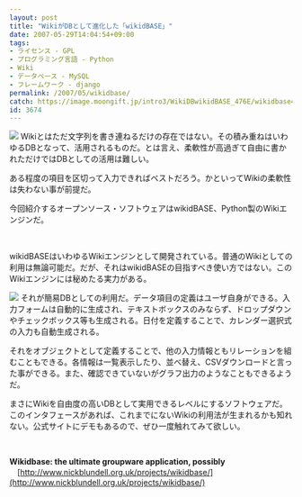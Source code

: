 ```yaml
---
layout: post
title: "WikiがDBとして進化した「wikidBASE」"
date: 2007-05-29T14:04:54+09:00
tags: 
- ライセンス - GPL
- プログラミング言語 - Python
- Wiki
- データベース - MySQL
- フレームワーク - django
permalink: /2007/05/wikidbase/
catch: https://image.moongift.jp/intro3/WikiDBwikidBASE_476E/wikidbase4_thumb1.png
id: 3674
---
```

[![](https://image.moongift.jp/intro3/WikiDBwikidBASE_476E/wikidbase2_thumb.png)](https://image.moongift.jp/intro3/WikiDBwikidBASE_476E/wikidbase22.png) Wikiとはただ文字列を書き連ねるだけの存在ではない。その積み重ねはいわゆるDBとなって、活用されるものだ。とは言え、柔軟性が高過ぎて自由に書かれただけではDBとしての活用は難しい。

 

ある程度の項目を区切って入力できればベストだろう。かといってWikiの柔軟性は失わない事が前提だ。

 

今回紹介するオープンソース・ソフトウェアはwikidBASE、Python製のWikiエンジンだ。

 

&nbsp;

 <!--more--> 

wikidBASEはいわゆるWikiエンジンとして開発されている。普通のWikiとしての利用は無論可能だ。だが、それはwikidBASEの目指すべき使い方ではない。このWikiエンジンには秘めたる実力がある。

 

[![](https://image.moongift.jp/intro3/WikiDBwikidBASE_476E/wikidbase4_thumb1.png)](https://image.moongift.jp/intro3/WikiDBwikidBASE_476E/wikidbase43.png) それが簡易DBとしての利用だ。データ項目の定義はユーザ自身ができる。入力フォームは自動的に生成され、テキストボックスのみならず、ドロップダウンやチェックボックス等も生成される。日付を定義することで、カレンダー選択式の入力も自動生成される。

 

それをオブジェクトとして定義することで、他の入力情報ともリレーションを組むこともできる。各情報は一覧表示したり、並べ替え、CSVダウンロードと言った事ができる。また、確認できていないがグラフ出力のようなこともできるようだ。

 

まさにWikiを自由度の高いDBとして実用できるレベルにするソフトウェアだ。このインタフェースがあれば、これまでにないWikiの利用法が生まれるかも知れない。公式サイトにデモもあるので、ぜひ一度触れてみて欲しい。

 

&nbsp;

 

**Wikidbase: the ultimate groupware application, possibly**  
　[http://www.nickblundell.org.uk/projects/wikidbase/](http://www.nickblundell.org.uk/projects/wikidbase/)

